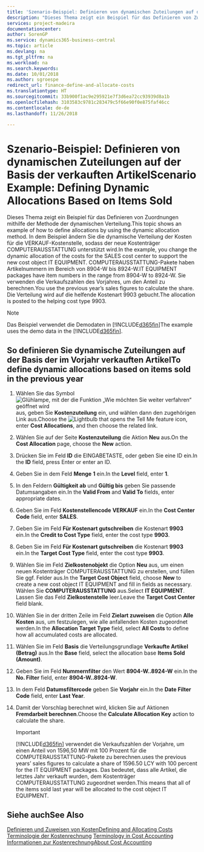 ```yaml
---
title: 'Szenario-Beispiel: Definieren von dynamischen Zuteilungen auf der Basis der verkauften Artikel | Microsoft Docs'
description: "Dieses Thema zeigt ein Beispiel für das Definieren von Zuordnungen mithilfe der Methode der dynamischen Verteilung."
services: project-madeira
documentationcenter: 
author: SorenGP
ms.service: dynamics365-business-central
ms.topic: article
ms.devlang: na
ms.tgt_pltfrm: na
ms.workload: na
ms.search.keywords: 
ms.date: 10/01/2018
ms.author: sgroespe
redirect_url: finance-define-and-allocate-costs
ms.translationtype: HT
ms.sourcegitcommit: 33b900f1ac9e295921e7f3d6ea72cc93939d8a1b
ms.openlocfilehash: 3103583c9781c283479c5f66e90f0e875faf46cc
ms.contentlocale: de-de
ms.lasthandoff: 11/26/2018

---
```

# <a name="scenario-example-defining-dynamic-allocations-based-on-items-sold"></a><span data-ttu-id="b0477-103">Szenario-Beispiel: Definieren von dynamischen Zuteilungen auf der Basis der verkauften Artikel</span><span class="sxs-lookup"><span data-stu-id="b0477-103">Scenario Example: Defining Dynamic Allocations Based on Items Sold</span></span>
<span data-ttu-id="b0477-104">Dieses Thema zeigt ein Beispiel für das Definieren von Zuordnungen mithilfe der Methode der dynamischen Verteilung.</span><span class="sxs-lookup"><span data-stu-id="b0477-104">This topic shows an example of how to define allocations by using the dynamic allocation method.</span></span> <span data-ttu-id="b0477-105">In dem Beispiel ändern Sie die dynamische Verteilung der Kosten für die VERKAUF-Kostenstelle, sodass der neue Kostenträger COMPUTERAUSSTATTUNG unterstützt wird.</span><span class="sxs-lookup"><span data-stu-id="b0477-105">In the example, you change the dynamic allocation of the costs for the SALES cost center to support the new cost object IT EQUIPMENT.</span></span> <span data-ttu-id="b0477-106">COMPUTERAUSSTATTUNG-Pakete haben Artikelnummern im Bereich von 8904-W bis 8924-W.</span><span class="sxs-lookup"><span data-stu-id="b0477-106">IT EQUIPMENT packages have item numbers in the range from 8904-W to 8924-W.</span></span> <span data-ttu-id="b0477-107">Sie verwenden die Verkaufszahlen des Vorjahres, um den Anteil zu berechnen.</span><span class="sxs-lookup"><span data-stu-id="b0477-107">You use the previous year’s sales figures to calculate the share.</span></span> <span data-ttu-id="b0477-108">Die Verteilung wird auf die helfende Kostenart 9903 gebucht.</span><span class="sxs-lookup"><span data-stu-id="b0477-108">The allocation is posted to the helping cost type 9903.</span></span>  

> [!NOTE]  
>  <span data-ttu-id="b0477-109">Das Beispiel verwendet die Demodaten in [!INCLUDE[d365fin](includes/d365fin_md.md)]</span><span class="sxs-lookup"><span data-stu-id="b0477-109">The example uses the demo data in the [!INCLUDE[d365fin](includes/d365fin_md.md)].</span></span>  

## <a name="to-define-dynamic-allocations-based-on-items-sold-in-the-previous-year"></a><span data-ttu-id="b0477-110">So definieren Sie dynamische Zuteilungen auf der Basis der im Vorjahr verkauften Artikel</span><span class="sxs-lookup"><span data-stu-id="b0477-110">To define dynamic allocations based on items sold in the previous year</span></span>  

1.  <span data-ttu-id="b0477-111">Wählen Sie das Symbol ![Glühlampe, mit der die Funktion „Wie möchten Sie weiter verfahren“ geöffnet wird](media/ui-search/search_small.png "Wie möchten Sie weiter verfahren?") aus, geben Sie **Kostenzuteilung** ein, und wählen dann den zugehörigen Link aus.</span><span class="sxs-lookup"><span data-stu-id="b0477-111">Choose the ![Lightbulb that opens the Tell Me feature](media/ui-search/search_small.png "Tell me what you want to do") icon, enter **Cost Allocations**, and then choose the related link.</span></span>  
2.  <span data-ttu-id="b0477-112">Wählen Sie auf der Seite **Kostenzuteilung** die Aktion **Neu** aus.</span><span class="sxs-lookup"><span data-stu-id="b0477-112">On the **Cost Allocation** page, choose the **New** action.</span></span>  
3.  <span data-ttu-id="b0477-113">Drücken Sie im Feld **ID** die EINGABETASTE, oder geben Sie eine ID ein.</span><span class="sxs-lookup"><span data-stu-id="b0477-113">In the **ID** field, press Enter or enter an ID.</span></span>  
4.  <span data-ttu-id="b0477-114">Geben Sie in dem Feld **Menge** **1** ein.</span><span class="sxs-lookup"><span data-stu-id="b0477-114">In the **Level** field, enter **1**.</span></span>  
5.  <span data-ttu-id="b0477-115">In den Feldern **Gültigkeit ab** und **Gültig bis** geben Sie passende Datumsangaben ein.</span><span class="sxs-lookup"><span data-stu-id="b0477-115">In the **Valid From** and **Valid To** fields, enter appropriate dates.</span></span>  
6.  <span data-ttu-id="b0477-116">Geben Sie im Feld **Kostenstellencode** **VERKAUF** ein.</span><span class="sxs-lookup"><span data-stu-id="b0477-116">In the **Cost Center Code** field, enter **SALES**.</span></span>  
7.  <span data-ttu-id="b0477-117">Geben Sie im Feld **Für Kostenart gutschreiben** die Kostenart **9903** ein.</span><span class="sxs-lookup"><span data-stu-id="b0477-117">In the **Credit to Cost Type** field, enter the cost type **9903**.</span></span>  
8.  <span data-ttu-id="b0477-118">Geben Sie im Feld **Für Kostenart gutschreiben** die Kostenart **9903** ein.</span><span class="sxs-lookup"><span data-stu-id="b0477-118">In the **Target Cost Type** field, enter the cost type **9903**.</span></span>  
9. <span data-ttu-id="b0477-119">Wählen Sie im Feld **Zielkostenobjekt** die Option **Neu** aus, um einen neuen Kostenträger COMPUTERAUSSTATTUNG zu erstellen, und füllen Sie ggf. Felder aus.</span><span class="sxs-lookup"><span data-stu-id="b0477-119">In the **Target Cost Object** field, choose **New** to create a new cost object IT EQUIPMENT and fill in fields as necessary.</span></span> <span data-ttu-id="b0477-120">Wählen Sie **COMPUTERAUSSTATTUNG** aus.</span><span class="sxs-lookup"><span data-stu-id="b0477-120">Select **IT EQUIPMENT**.</span></span> <span data-ttu-id="b0477-121">Lassen Sie das Feld **Zielkostenstelle** leer.</span><span class="sxs-lookup"><span data-stu-id="b0477-121">Leave the **Target Cost Center** field blank.</span></span>  
10. <span data-ttu-id="b0477-122">Wählen Sie in der dritten Zeile im Feld **Zielart zuweisen** die Option **Alle Kosten** aus, um festzulegen, wie alle anfallenden Kosten zugeordnet werden.</span><span class="sxs-lookup"><span data-stu-id="b0477-122">In the **Allocation Target Type** field, select **All Costs** to define how all accumulated costs are allocated.</span></span>  
11. <span data-ttu-id="b0477-123">Wählen Sie im Feld **Basis** die Verteilungsgrundlage **Verkaufte Artikel (Betrag)** aus.</span><span class="sxs-lookup"><span data-stu-id="b0477-123">In the **Base** field, select the allocation base **Items Sold (Amount)**.</span></span>  
12. <span data-ttu-id="b0477-124">Geben Sie im Feld **Nummernfilter** den Wert **8904-W..8924-W** ein.</span><span class="sxs-lookup"><span data-stu-id="b0477-124">In the **No. Filter** field, enter **8904-W..8924-W**.</span></span>  
13. <span data-ttu-id="b0477-125">In dem Feld **Datumsfiltercode** geben Sie **Vorjahr** ein.</span><span class="sxs-lookup"><span data-stu-id="b0477-125">In the **Date Filter Code** field, enter **Last Year**.</span></span>  
14. <span data-ttu-id="b0477-126">Damit der Vorschlag berechnet wird, klicken Sie auf Aktionen **Fremdarbeit berechnen**.</span><span class="sxs-lookup"><span data-stu-id="b0477-126">Choose the **Calculate Allocation Key** action to calculate the share.</span></span>  

    > [!IMPORTANT]  
    >  [!INCLUDE[d365fin](includes/d365fin_md.md)] <span data-ttu-id="b0477-127">verwendet die Verkaufszahlen der Vorjahre, um einen Anteil von 1596,50 MW mit 100 Prozent für die COMPUTERAUSSTATTUNG-Pakete zu berechnen.</span><span class="sxs-lookup"><span data-stu-id="b0477-127">uses the previous years’ sales figures to calculate a share of 1596.50 LCY with 100 percent for the IT EQUIPMENT packages.</span></span> <span data-ttu-id="b0477-128">Das bedeutet, dass alle Artikel, die letztes Jahr verkauft wurden, dem Kostenträger COMPUTERAUSSTATTUNG zugeordnet werden.</span><span class="sxs-lookup"><span data-stu-id="b0477-128">This means that all of the items sold last year will be allocated to the cost object IT EQUIPMENT.</span></span>  

## <a name="see-also"></a><span data-ttu-id="b0477-129">Siehe auch</span><span class="sxs-lookup"><span data-stu-id="b0477-129">See Also</span></span>  
[<span data-ttu-id="b0477-130">Definieren und Zuweisen von Kosten</span><span class="sxs-lookup"><span data-stu-id="b0477-130">Defining and Allocating Costs</span></span>](finance-define-and-allocate-costs.md)  
<span data-ttu-id="b0477-131">[Terminologie der Kostenrechnung](finance-terminology-in-cost-accounting.md) </span><span class="sxs-lookup"><span data-stu-id="b0477-131">[Terminology in Cost Accounting](finance-terminology-in-cost-accounting.md) </span></span>  
[<span data-ttu-id="b0477-132">Informationen zur Kostenrechnung</span><span class="sxs-lookup"><span data-stu-id="b0477-132">About Cost Accounting</span></span>](finance-about-cost-accounting.md)

